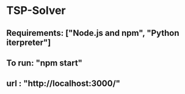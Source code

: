 # TSP-Solver

## Requirements: ["Node.js and npm", "Python iterpreter"]

## To run: "npm start"

## url : "http://localhost:3000/"
